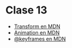 # Clase 13

- [Transform en MDN](https://developer.mozilla.org/es/docs/Web/CSS/transform)
- [Animation en MDN](https://developer.mozilla.org/es/docs/Web/CSS/animation)
- [@keyframes en MDN](https://developer.mozilla.org/es/docs/Web/CSS/@keyframes)
